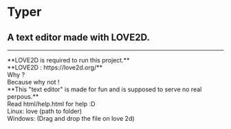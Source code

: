 # Typer<br>
## A text editor made with LOVE2D.<br>
<hr>
**LOVE2D is required to run this project.**<br>
**LOVE2D : https://love2d.org/**<br>
Why ?<br>
Because why not !<br>
**This "text editor" is made for fun and is supposed to serve no real perpous.**<br>
Read html/help.html for help :D<br>
Linux: love (path to folder)<br>
Windows: (Drag and drop the file on love 2d)
